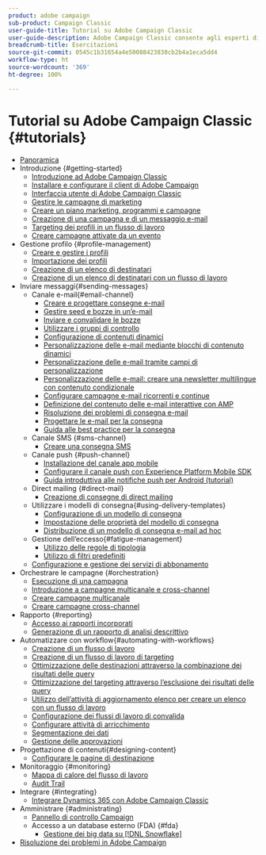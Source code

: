 ```yaml
---
product: adobe campaign
sub-product: Campaign Classic
user-guide-title: Tutorial su Adobe Campaign Classic
user-guide-description: Adobe Campaign Classic consente agli esperti di marketing di progettare esperienze cliente cross-channel e fornisce un ambiente per l’orchestrazione visiva delle campagne, la gestione delle interazioni in tempo reale e l’esecuzione cross-channel.
breadcrumb-title: Esercitazioni
source-git-commit: 0545c1b31654a4e50088423838cb2b4a1eca5dd4
workflow-type: ht
source-wordcount: '369'
ht-degree: 100%

---
```



# Tutorial su Adobe Campaign Classic {#tutorials}

+ [Panoramica](/help/overview.md)
+ Introduzione {#getting-started}
   + [Introduzione ad Adobe Campaign Classic](/help/getting-started/introduction-to-adobe-campaign-classic.md)
   + [Installare e configurare il client di Adobe Campaign](/help/getting-started/install-and-setup-the-adobe-campaign-client.md)
   + [Interfaccia utente di Adobe Campaign Classic](/help/getting-started/exploring-the-adobe-campaign-classic-user-interface.md)
   + [Gestire le campagne di marketing](/help/getting-started/managing-marketing-campaigns.md)
   + [Creare un piano marketing, programmi e campagne](/help/getting-started/creating-a-marketing-plan-programs-and-campaigns.md)
   + [Creazione di una campagna e di un messaggio e-mail](/help/getting-started/creating-a-campaign-and-an-email.md)
   + [Targeting dei profili in un flusso di lavoro](/help/getting-started/targeting-profiles-in-a-workflow.md)
   + [Creare campagne attivate da un evento](/help/getting-started/create-event-triggered-campaigns.md)
+ Gestione profilo {#profile-management}
   + [Creare e gestire i profili](/help/profile-management/create-and-manage-profiles.md)
   + [Importazione dei profili](/help/data-management/importing-profiles.md)
   + [Creazione di un elenco di destinatari](/help/profile-management/creating-a-list-of-recipients.md)
   + [Creazione di un elenco di destinatari con un flusso di lavoro](/help/profile-management/creating-a-list-of-recipients-with-a-workflow.md)
+ Inviare messaggi{#sending-messages}
   + Canale e-mail{#email-channel}
      + [Creare e progettare consegne e-mail](/help/sending-messages/email-channel/create-and-design-email-deliveries.md)
      + [Gestire seed e bozze in un’e-mail](/help/sending-messages/email-channel/managing-seed-and-proofs.md)
      + [Inviare e convalidare le bozze](/help/sending-messages/email-channel/send-and-validate-proofs.md)
      + [Utilizzare i gruppi di controllo](/help/sending-messages/email-channel/use-control-groups.md)
      + [Configurazione di contenuti dinamici](/help/sending-messages/email-channel/configuring-dynamic-content.md)
      + [Personalizzazione delle e-mail mediante blocchi di contenuto dinamici](/help/sending-messages/email-channel/personalization-with-dynamic-content-blocks.md)
      + [Personalizzazione delle e-mail tramite campi di personalizzazione](/help/sending-messages/email-channel/personalizing-emails-using-personalization-fields.md)
      + [Personalizzazione delle e-mail: creare una newsletter multilingue con contenuto condizionale](/help/sending-messages/email-channel/personalizing-emails-create-a-multi-lingual-newsletter-using-conditional-content.md)
      + [Configurare campagne e-mail ricorrenti e continue](/help/sending-messages/recurring-deliveries.md)
      + [Definizione del contenuto delle e-mail interattive con AMP](/help/sending-messages/email-channel/defining-interactive-email-content-with-amp.md)
      + [Risoluzione dei problemi di consegna e-mail](/help/sending-messages/email-channel/troubleshooting-email-delivery-issues.md)
      + [Progettare le e-mail per la consegna](/help/sending-messages/email-channel/design-emails-for-deliverability.md)
      + [Guida alle best practice per la consegna](https://experienceleague.adobe.com/docs/deliverability-learn/deliverability-best-practice-guide/introduction.html?lang=it)
   + Canale SMS {#sms-channel}
      + [Creare una consegna SMS](/help/sending-messages/mobile-channel/create-a-sms-delivery.md)
   + Canale push {#push-channel}
      + [Installazione del canale app mobile](/help/sending-messages/mobile-channel/installing-the-mobile-app-channel.md)
      + [Configurare il canale push con Experience Platform Mobile SDK](/help/sending-messages/mobile-channel/configure-push-using-aep-mobile-sdk.md)
      + [Guida introduttiva alle notifiche push per Android (tutorial)](https://experienceleague.adobe.com/docs/campaign-classic-learn/getting-started-with-push-notifications-for-android/introduction.html?lang=it)
   + Direct mailing {#direct-mail}
      + [Creazione di consegne di direct mailing](/help/sending-messages/direct-mail/creating-direct-mail-deliveries.md)
   + Utilizzare i modelli di consegna{#using-delivery-templates}
      + [Configurazione di un modello di consegna](/help/sending-messages/using-delivery-templates/configuring-a-delivery-template.md)
      + [Impostazione delle proprietà del modello di consegna](/help/sending-messages/using-delivery-templates/setting-delivery-template-properties.md)
      + [Distribuzione di un modello di consegna e-mail ad hoc](/help/sending-messages/using-delivery-templates/deploying-ad-hoc-email-delivery-template.md)
   + Gestione dell’eccesso{#fatigue-management}
      + [Utilizzo delle regole di tipologia](/help/sending-messages/fatigue-management/typology-rules-for-fatigue-management.md)
      + [Utilizzo di filtri predefiniti](/help/sending-messages/fatigue-management/fatigue-management-using-filters.md)
   + [Configurazione e gestione dei servizi di abbonamento](/help/sending-messages/configuring-and-managing-subscription-services.md)
+ Orchestrare le campagne {#orchestration}
   + [Esecuzione di una campagna](/help/orchestrating-campaigns/executing-a-campaign.md)
   + [Introduzione a campagne multicanale e cross-channel](/help/orchestrating-campaigns/introduction-to-cross-and-multi-channel-campaigns.md)
   + [Creare campagne multicanale](/help/orchestrating-campaigns/multi-channel-campaigns.md)
   + [Creare campagne cross-channel](/help/orchestrating-campaigns/cross-channel-campaigns.md)
+ Rapporto {#reporting}
   + [Accesso ai rapporti incorporati](/help/reporting/accessing-built-in-reports.md)
   + [Generazione di un rapporto di analisi descrittivo](/help/reporting/generating-a-descriptive-analysis-report.md)
+ Automatizzare con workflow{#automating-with-workflows}
   + [Creazione di un flusso di lavoro](/help/automating-with-workflows/creating-a-workflow.md)
   + [Creazione di un flusso di lavoro di targeting](/help/automating-with-workflows/creating-a-targeting-workflow.md)
   + [Ottimizzazione delle destinazioni attraverso la combinazione dei risultati delle query](/help/automating-with-workflows/refining-targets-by-combining-query-results.md)
   + [Ottimizzazione del targeting attraverso l’esclusione dei risultati delle query](/help/automating-with-workflows/refining-targets-by-excluding-query-results.md)
   + [Utilizzo dell’attività di aggiornamento elenco per creare un elenco con un flusso di lavoro](/help/automating-with-workflows/using-the-update-list-activity.md)
   + [Configurazione dei flussi di lavoro di convalida](/help/automating-with-workflows/validation-flow-configuration.md)
   + [Configurare attività di arricchimento](/help/automating-with-workflows/enrichment-activity.md)
   + [Segmentazione dei dati](/help/data-management/data-segmentation.md)
   + [Gestione delle approvazioni](/help/automating-with-workflows/managing-approvals.md)
+ Progettazione di contenuti{#designing-content}
   + [Configurare le pagine di destinazione](/help/designing-content/configure-landingpages.md)
+ Monitoraggio {#monitoring}
   + [Mappa di calore del flusso di lavoro](/help/monitoring-campaign-classic/workflow-heatmap.md)
   + [Audit Trail](/help/monitoring-campaign-classic/audit-trail.md)
+ Integrare {#integrating}
   + [Integrare Dynamics 365 con Adobe Campaign Classic](/help/integrations/dynamics365-integration.md)
+ Amministrare {#administrating}
   + [Pannello di controllo Campaign](https://experienceleague.adobe.com/docs/campaign-classic-learn/control-panel/control-panel-overview.html?lang=it)
   + Accesso a un database esterno (FDA) {#fda}
      + [Gestione dei big data su [!DNL Snowflake]](/help/administrating/snowflake/big-data-segmentation-on-snowflake.md)
+ [Risoluzione dei problemi in Adobe Campaign](https://experienceleague.adobe.com/docs/campaign-classic-learn/troubleshooting/overview.html?lang=it)
